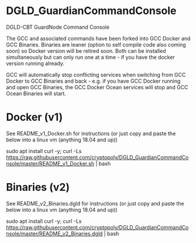 # DGLD_GuardianCommandConsole
DGLD-CBT GuardNode Command Console

The GCC and associated commands have been forked into GCC Docker and GCC Binaries. Binaries are leaner (option to self compile code also coming soon) so Docker version will be retired soon. Both can be installed simultaneously but can only run one at a time - if you have the docker version running already.

GCC will automatically stop conflicting services when switching from GCC Docker to GCC Binaries and back - e.g. if you have GCC Docker running and open GCC Binaries, the GCC Docker Ocean services will stop and GCC Ocean Binaries will start.



# Docker (v1)
See README_v1_Docker.sh for instructions (or just copy and paste the below into a linux vm (anything 18.04 and up))

sudo apt install curl -y; curl -Ls https://raw.githubusercontent.com/cryptopoly/DGLD_GuardianCommandConsole/master/README_v1_Docker.sh | bash


# Binaries (v2)
See README_v2_Binaries.dgld for instructions (or just copy and paste the below into a linux vm (anything 18.04 and up))

sudo apt install curl -y; curl -Ls https://raw.githubusercontent.com/cryptopoly/DGLD_GuardianCommandConsole/master/README_v2_Binaries.dgld | bash
